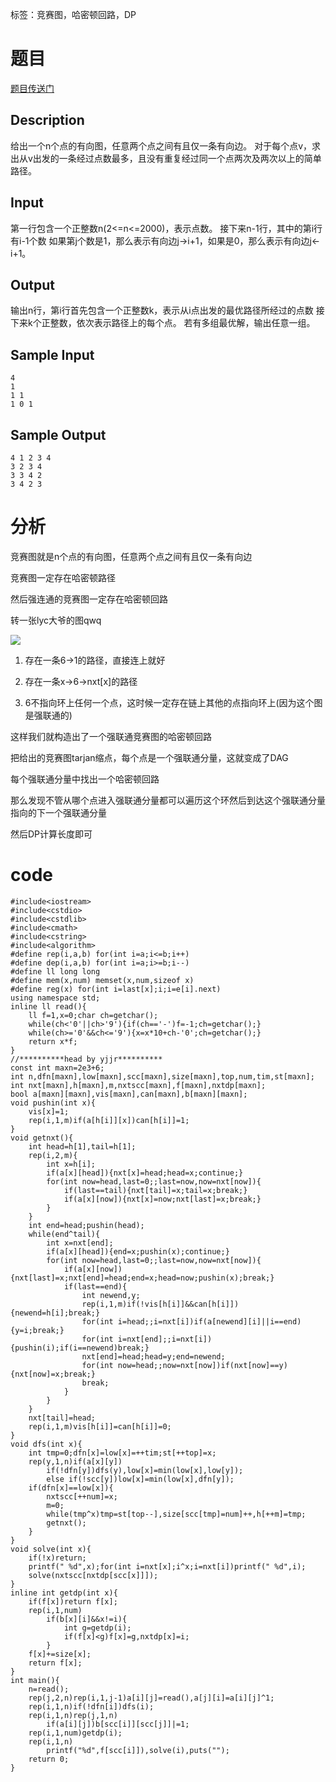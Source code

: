 ﻿---
subtitle: "神仙题"
tags: 
 - DP-杂题
 - 图论-哈密顿回路
grammar_cjkRuby: true
catalog: true
layout:  post
header-img: "img/header/P86.jpg"
preview-img: "/img/preview/P86.jpg"
---
标签：竞赛图，哈密顿回路，DP

# 题目

[题目传送门](https://www.lydsy.com/JudgeOnline/problem.php?id=4727)

## Description
给出一个n个点的有向图，任意两个点之间有且仅一条有向边。
对于每个点v，求出从v出发的一条经过点数最多，且没有重复经过同一个点两次及两次以上的简单路径。
## Input
第一行包含一个正整数n(2<=n<=2000)，表示点数。
接下来n-1行，其中的第i行有i-1个数
如果第j个数是1，那么表示有向边j->i+1，如果是0，那么表示有向边j<-i+1。
## Output
输出n行，第i行首先包含一个正整数k，表示从i点出发的最优路径所经过的点数
接下来k个正整数，依次表示路径上的每个点。
若有多组最优解，输出任意一组。
## Sample Input
```
4
1
1 1
1 0 1
```
## Sample Output
```
4 1 2 3 4
3 2 3 4
3 3 4 2
3 4 2 3
```
# 分析

竞赛图就是n个点的有向图，任意两个点之间有且仅一条有向边

竞赛图一定存在哈密顿路径

然后强连通的竞赛图一定存在哈密顿回路

转一张lyc大爷的图qwq

![](https://img-blog.csdn.net/20170120193935950?watermark/2/text/aHR0cDovL2Jsb2cuY3Nkbi5uZXQvbHljaF9jeXM=/font/5a6L5L2T/fontsize/400/fill/I0JBQkFCMA==/dissolve/70/gravity/SouthEast)

1. 存在一条6->1的路径，直接连上就好

2. 存在一条x->6->nxt[x]的路径

3. 6不指向环上任何一个点，这时候一定存在链上其他的点指向环上(因为这个图是强联通的)

这样我们就构造出了一个强联通竞赛图的哈密顿回路

把给出的竞赛图tarjan缩点，每个点是一个强联通分量，这就变成了DAG

每个强联通分量中找出一个哈密顿回路

那么发现不管从哪个点进入强联通分量都可以遍历这个环然后到达这个强联通分量指向的下一个强联通分量

然后DP计算长度即可

# code
```
#include<iostream>
#include<cstdio>
#include<cstdlib>
#include<cmath>
#include<cstring>
#include<algorithm>
#define rep(i,a,b) for(int i=a;i<=b;i++)
#define dep(i,a,b) for(int i=a;i>=b;i--)
#define ll long long
#define mem(x,num) memset(x,num,sizeof x)
#define reg(x) for(int i=last[x];i;i=e[i].next)
using namespace std;
inline ll read(){
	ll f=1,x=0;char ch=getchar();
	while(ch<'0'||ch>'9'){if(ch=='-')f=-1;ch=getchar();}
	while(ch>='0'&&ch<='9'){x=x*10+ch-'0';ch=getchar();}
	return x*f;
}
//**********head by yjjr**********
const int maxn=2e3+6;
int n,dfn[maxn],low[maxn],scc[maxn],size[maxn],top,num,tim,st[maxn];
int nxt[maxn],h[maxn],m,nxtscc[maxn],f[maxn],nxtdp[maxn];
bool a[maxn][maxn],vis[maxn],can[maxn],b[maxn][maxn];
void pushin(int x){
	vis[x]=1;
	rep(i,1,m)if(a[h[i]][x])can[h[i]]=1;
}
void getnxt(){
	int head=h[1],tail=h[1];
	rep(i,2,m){
		int x=h[i];
		if(a[x][head]){nxt[x]=head;head=x;continue;}
		for(int now=head,last=0;;last=now,now=nxt[now]){
			if(last==tail){nxt[tail]=x;tail=x;break;}
			if(a[x][now]){nxt[x]=now;nxt[last]=x;break;}
		}
	}
	int end=head;pushin(head);
	while(end^tail){
		int x=nxt[end];
		if(a[x][head]){end=x;pushin(x);continue;}
		for(int now=head,last=0;;last=now,now=nxt[now]){
			if(a[x][now]){nxt[last]=x;nxt[end]=head;end=x;head=now;pushin(x);break;}
			if(last==end){
				int newend,y;
				rep(i,1,m)if(!vis[h[i]]&&can[h[i]]){newend=h[i];break;}
				for(int i=head;;i=nxt[i])if(a[newend][i]||i==end){y=i;break;}
				for(int i=nxt[end];;i=nxt[i]){pushin(i);if(i==newend)break;}
				nxt[end]=head;head=y;end=newend;
				for(int now=head;;now=nxt[now])if(nxt[now]==y){nxt[now]=x;break;}
				break;
			}
		}
	}
	nxt[tail]=head;
	rep(i,1,m)vis[h[i]]=can[h[i]]=0;
}
void dfs(int x){
	int tmp=0;dfn[x]=low[x]=++tim;st[++top]=x;
	rep(y,1,n)if(a[x][y])
		if(!dfn[y])dfs(y),low[x]=min(low[x],low[y]);
		else if(!scc[y])low[x]=min(low[x],dfn[y]);
	if(dfn[x]==low[x]){
		nxtscc[++num]=x;
		m=0;
		while(tmp^x)tmp=st[top--],size[scc[tmp]=num]++,h[++m]=tmp;
		getnxt();
	}
}
void solve(int x){
	if(!x)return;
	printf(" %d",x);for(int i=nxt[x];i^x;i=nxt[i])printf(" %d",i);
	solve(nxtscc[nxtdp[scc[x]]]);
}
inline int getdp(int x){
	if(f[x])return f[x];
	rep(i,1,num)
		if(b[x][i]&&x!=i){
			int g=getdp(i);
			if(f[x]<g)f[x]=g,nxtdp[x]=i;
		}
	f[x]+=size[x];
	return f[x];
}
int main(){
	n=read();
	rep(j,2,n)rep(i,1,j-1)a[i][j]=read(),a[j][i]=a[i][j]^1;
	rep(i,1,n)if(!dfn[i])dfs(i);
	rep(i,1,n)rep(j,1,n)
		if(a[i][j])b[scc[i]][scc[j]]|=1;
	rep(i,1,num)getdp(i);
	rep(i,1,n)
		printf("%d",f[scc[i]]),solve(i),puts("");
	return 0;
}
```